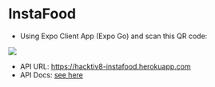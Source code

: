 # InstaFood

- Using Expo Client App (Expo Go) and scan this QR code: 
<!-- ![expo](./assets/qrcode.png) -->
<img src="https://qr.expo.dev/expo-go?owner=devinaacs&slug=instafood&releaseChannel=default&host=exp.host" />
 
- API URL: https://hacktiv8-instafood.herokuapp.com 
- API Docs: [see here](api_docs.md)
